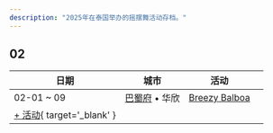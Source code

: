 ```yaml
---
description: "2025年在泰国举办的摇摆舞活动存档。"
---
```


## 02

| 日期 | 城市 | 活动 | |
| --- | --- | --- | --- |
| 02-01 ~ 09 | [巴蜀府](by_city.md#prachuap-khiri-khan) • 华欣 | [Breezy Balboa](breezy-balboa-2025.md) |  |
| [+ 活动](https://github.com/swingdance/events/issues/new?assignees=&labels=add+event&projects=&template=02-add_entity.yml&title=%5B2025%2Fth%5D%20%3CName%3E&region=th&province=&city=&org_id=&date_starts=2025-02-&date_ends=2025-02-){ target='_blank' }
